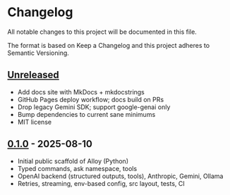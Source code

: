 # Changelog

All notable changes to this project will be documented in this file.

The format is based on Keep a Changelog and this project adheres to
Semantic Versioning.

## [Unreleased]
- Add docs site with MkDocs + mkdocstrings
- GitHub Pages deploy workflow; docs build on PRs
- Drop legacy Gemini SDK; support google-genai only
- Bump dependencies to current sane minimums
- MIT license

## [0.1.0] - 2025-08-10
- Initial public scaffold of Alloy (Python)
- Typed commands, ask namespace, tools
- OpenAI backend (structured outputs, tools), Anthropic, Gemini, Ollama
- Retries, streaming, env-based config, src layout, tests, CI

[Unreleased]: https://github.com/openai/alloy-py/compare/v0.1.0...HEAD
[0.1.0]: https://github.com/openai/alloy-py/releases/tag/v0.1.0
